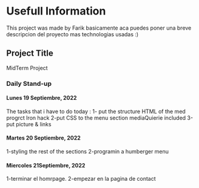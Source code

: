 # Usefull Information

This project was made by Farik basicamente aca puedes poner una breve descripcion del proyecto mas technologias usadas :)

## Project Title

MidTerm Project

### Daily Stand-up

#### Lunes 19 Septiembre, 2022

The tasks that i have to do today :
1- put the structure HTML of the med progrct Iron hack
2-put CSS to the menu section mediaQuierie included
3-put picture & links

#### Martes 20 Septiembre, 2022

1-styling the rest of the sections
2-programin a humberger menu

#### Miercoles 21Septiembre, 2022

1-terminar el homrpage.
2-empezar en la pagina de contact
